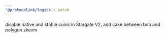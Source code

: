```yaml
---
'@protocolink/logics': patch
---
```


disable native and stable coins in Stargate V2, add cake between bnb and polygon zkevm

